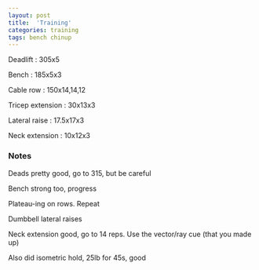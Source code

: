 ```yaml
---
layout: post
title:  'Training'
categories: training
tags: bench chinup
---
```


Deadlift  :  305x5

Bench : 185x5x3

Cable row : 150x14,14,12

Tricep extension  :  30x13x3

Lateral raise  :  17.5x17x3

Neck extension  :  10x12x3

### Notes

Deads pretty good, go to 315, but be careful

Bench strong too, progress

Plateau-ing on rows. Repeat

Dumbbell lateral raises

Neck extension good, go to 14 reps. Use the vector/ray cue (that you made up)

Also did isometric hold, 25lb for 45s, good
